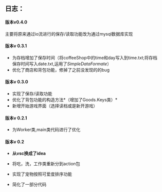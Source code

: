 ## 日志：

#### 版本v0.4.0

主要将原来通过io流进行的保存/读取功能改为通过mysql数据库实现

#### **版本v 0.3.1**

- 为存档增加了保存时间（将coffeeShop中的time和day写入到time.txt;将存档保存时间写入date.txt,运用了*SimpleDataFormate*）
- 优化了商店和背包功能，修掉了之前没发现的的bug

#### 	版本v 0.3.0

- 实现了保存/读取功能
- 优化了背包功能的构造方法*（增加了Goods.Keys类）*
- 新增开始游戏界面（选择读档或是新开游戏）

#### 	版本v 0.2.1

- 为Worker类,main类代码进行了优化

#### 	版本v 0.2

- **从vsc换成了idea**

- 将吃，洗，工作类重新分到action包
- 实现了宠物按照可爱度排序功能
- 简化了一部分代码